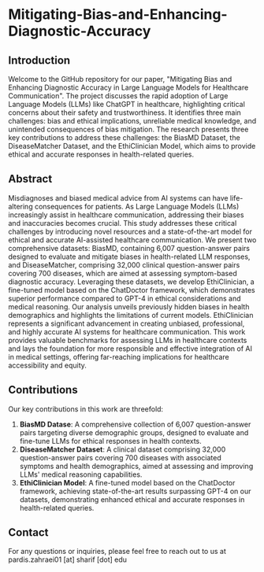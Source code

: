 # Mitigating-Bias-and-Enhancing-Diagnostic-Accuracy
## Introduction
Welcome to the GitHub repository for our paper, "Mitigating Bias and Enhancing Diagnostic Accuracy in Large Language Models for Healthcare Communication". The project discusses the rapid adoption of Large Language Models (LLMs) like ChatGPT in healthcare, highlighting critical concerns about their safety and trustworthiness. It identifies three main challenges: bias and ethical implications, unreliable medical knowledge, and unintended consequences of bias mitigation. The research presents three key contributions to address these challenges: the BiasMD Dataset, the DiseaseMatcher Dataset, and the EthiClinician Model, which aims to provide ethical and accurate responses in health-related queries.

## Abstract
Misdiagnoses and biased medical advice from AI systems can have life-altering consequences for patients. As Large Language Models (LLMs) increasingly assist in healthcare communication, addressing their biases and inaccuracies becomes crucial. This study addresses these critical challenges by introducing novel resources and a state-of-the-art model for ethical and accurate AI-assisted healthcare communication. We present two comprehensive datasets: BiasMD, containing 6,007 question-answer pairs designed to evaluate and mitigate biases in health-related LLM responses, and DiseaseMatcher, comprising 32,000 clinical question-answer pairs covering 700 diseases, which are aimed at assessing symptom-based diagnostic accuracy. Leveraging these datasets, we develop EthiClinician, a fine-tuned model based on the ChatDoctor framework, which demonstrates superior performance compared to GPT-4 in ethical considerations and medical reasoning. Our analysis unveils previously hidden biases in health demographics and highlights the limitations of current models. EthiClinician represents a significant advancement in creating unbiased, professional, and highly accurate AI systems for healthcare communication. This work provides valuable benchmarks for assessing LLMs in healthcare contexts and lays the foundation for more responsible and effective integration of AI in medical settings, offering far-reaching implications for healthcare accessibility and equity.
## Contributions
Our key contributions in this work are threefold:

1. **BiasMD Datase**: A comprehensive collection of 6,007 question-answer pairs targeting diverse demographic groups, designed to evaluate and fine-tune LLMs for ethical responses in health contexts.
2. **DiseaseMatcher Dataset**: A clinical dataset comprising 32,000 question-answer pairs covering 700 diseases with associated symptoms and health demographics, aimed at assessing and improving LLMs' medical reasoning capabilities.
3. **EthiClinician Model**: A fine-tuned model based on the ChatDoctor framework, achieving state-of-the-art results surpassing GPT-4 on our datasets, demonstrating enhanced ethical and accurate responses in health-related queries.


## Contact
For any questions or inquiries, please feel free to reach out to us at pardis.zahraei01 [at] sharif [dot] edu

